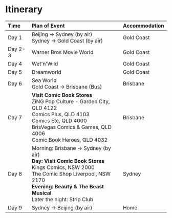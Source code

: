 # Itinerary

|Time|Plan of Event|Accommodation|
|:--|:--|:--|
|Day 1|Beijing -> Sydney (by air)<br> Sydney -> Gold Coast (by air)|Gold Coast|
|Day 2-3|Warner Bros Movie World|Gold Coast|
|Day 4|Wet'n'Wild|Gold Coast|
|Day 5|Dreamworld|Gold Coast|
|Day 6|Sea World<br>Gold Coast -> Brisbane (Bus)|Brisbane|
|Day 7|**Visit Comic Book Stores**<br>ZiNG Pop Culture - Garden City, QLD 4122<br>Comics Plus, QLD 4103<br>Comics Etc, QLD 4000<br>BrisVegas Comics & Games, QLD 4006<br>Comic Book Heroes, QLD 4032|Brisbane|
|Day 8|Morning: Brisbane -> Sydney (by air)<br>**Day: Visit Comic Book Stores**<br>Kings Comics, NSW 2000<br>The Comic Shop Liverpool, NSW 2170<br>**Evening: Beauty & The Beast Musical**<br>Later the night: Strip Club|Sydney|
|Day 9|Sydney -> Beijing (by air)|Home|

